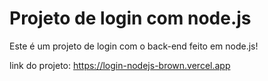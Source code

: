 # Projeto de login com node.js

Este é um projeto de login com o back-end feito em node.js!

link do projeto: <a href='https://login-nodejs-brown.vercel.app' target='blank'>https://login-nodejs-brown.vercel.app</a>
